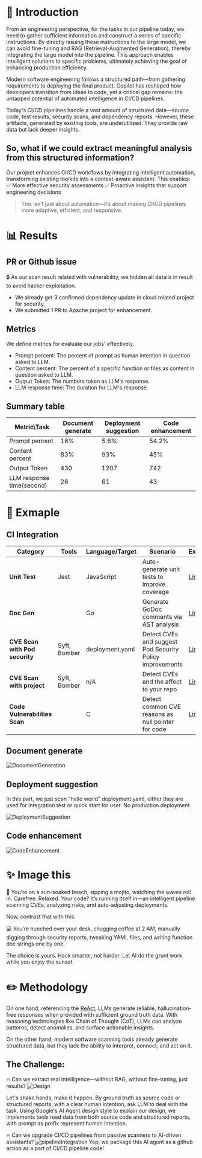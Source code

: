 # 👔 Introduction

From an engineering perspective, for the tasks in our pipeline today, we need to
gather sufficient information and construct a series of specific instructions.
By directly issuing these instructions to the large model, we can avoid
fine-tuning and RAG (Retrieval-Augmented Generation), thereby integrating the
large model into the pipeline. This approach enables intelligent solutions to
specific problems, ultimately achieving the goal of enhancing production
efficiency.

Modern software engineering follows a structured path—from gathering
requirements to deploying the final product. Copilot has reshaped how developers
transition from ideas to code, yet a critical gap remains: the untapped
potential of automated intelligence in CI/CD pipelines.

Today's CI/CD pipelines handle a vast amount of structured data—source code,
test results, security scans, and dependency reports. However, these artifacts,
generated by existing tools, are underutilized. They provide raw data but lack
deeper insights.

## So, what if we could extract meaningful analysis from this structured information?

Our project enhances CI/CD workflows by integrating intelligent automation,
transforming existing toolkits into a context-aware assistant. This enables: ✅
More effective security assessments ✅ Proactive insights that support
engineering decisions

> This isn’t just about automation—it’s about making CI/CD pipelines more
> adaptive, efficient, and responsive.

# 📊 Results

## PR or Github issue

🔒 As our scan result related with vulnerability, we hidden all details in
result to avoid hacker exploitation.

- We already get 3 confirmed dependency update in cloud related project for
  security.
- We submitted 1 PR to Apache project for enhancement.

## Metrics

We define metrics for evaluate our jobs' effectively.

- Prompt percent: The percent of prompt as human intention in question asked to
  LLM.
- Content percent: The percent of a specific function or files as content in
  question asked to LLM.
- Output Token: The numbers token as LLM's response.
- LLM response time: The duration for LLM's response.

## Summary table

| Metric\Task               | Document generate | Deployment suggestion | Code enhancement |
| ------------------------- | ----------------- | --------------------- | ---------------- |
| Prompt percent            | 16%               | 5.6%                  | 54.2%            |
| Content percent           | 83%               | 93%                   | 45%              |
| Output Token              | 430               | 1207                  | 742              |
| LLM response time(second) | 26                | 61                    | 43               |

# 👀 Exmaple

## CI Integration

| Category                       | Tools        | Language/Target | Scenario                                                 | Example                                                     |
| ------------------------------ | ------------ | --------------- | -------------------------------------------------------- | ----------------------------------------------------------- |
| **Unit Test**                  | Jest         | JavaScript      | Auto-generate unit tests to improve coverage             | [Link](./.github/workflows/ExampleJSunittestGenerate.yml)   |
| **Doc Gen**                    |              | Go              | Generate GoDoc comments via AST analysis                 | [Link](./.github/workflows/ExampleGODocGenerate.yml)        |
| **CVE Scan with Pod security** | Syft, Bomber | deployment.yaml | Detect CVEs and suggest Pod Security Policy improvements | [Link](./.github/workflows/ExampleCVEToDeployment.yml)      |
| **CVE Scan with project**      | Syft, Bomber | n/A             | Detect CVEs and the affect to your repo                  | [Link](./.github/workflows/YouOwnCVEDependency.yml)         |
| **Code Vulnerabilities Scan**  |              | C               | Detect common CVE reasons as null pointer for code       | [Link](./.github/workflows/ExampleCVulnerabilitiesscan.yml) |

## Document generate

![DocumentGeneration](./pictures/DocumentGeneration.png)

## Deployment suggestion

In this part, we just scan "hello world" deployment yaml, either they are used
for integration test or quick start for user. No production deployment.

![DeploymentSuggestion](./pictures/DeploymentSuggestion.png)

## Code enhancement

![CodeEnhancement](./pictures/CodeEnhancement.png)

# ✨ Image this

🌴 You're on a sun-soaked beach, sipping a mojito, watching the waves roll in.
Carefree. Relaxed. Your code? It’s running itself in—an intelligent pipeline
scanning CVEs, analyzing risks, and auto-adjusting deployments.

Now, contrast that with this:

💻 You’re hunched over your desk, chugging coffee at 2 AM, manually digging
through security reports, tweaking YAML files, and writing function doc strings
one by one.

The choice is yours. Hack smarter, not harder. Let AI do the grunt work while
you enjoy the sunset.

# ✏️ Methodology

On one hand, referencing the [ReAct](https://arxiv.org/abs/2210.03629), LLMs
generate reliable, hallucination-free responses when provided with sufficient
ground truth data. With reasoning technologies like Chain of Thought (CoT), LLMs
can analyze patterns, detect anomalies, and surface actionable insights.

On the other hand, modern software scanning tools already generate structured
data, but they lack the ability to interpret, connect, and act on it.

## The Challenge:

🔥 Can we extract real intelligence—without RAG, without fine-tuning, just
results? ![Design](./pictures/Design.png)

Let's shake hands, make it happen. By ground truth as source code or structured
reports, with a clear human intention, ask LLM to deal with the task. Using
Google's AI Agent design style to explain our design, we implements tools read
data from both source code and structured reports, with prompt as prefix
represent human intention.

🔥 Can we upgrade CI/CD pipelines from passive scanners to AI-driven assistants?
![pipelineIntegration](./pictures/pipelineIntegration.png) Yep, we package this
AI agent as a github action as a part of CI/CD pipeline code!

